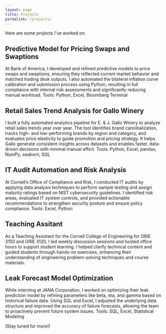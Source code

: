 ```yaml
---
layout: page
title: Projects
permalink: /projects/
---
```


Here are some projects I've worked on:

## Predictive Model for Pricing Swaps and Swaptions
At Bank of America, I developed and refined predictive models to price swaps and swaptions, ensuring they reflected current market behavior and matched trading desk outputs. I also automated the bilateral inflation curve calibration and submission process using Python, resulting in full compliance with internal risk assessments and significantly reducing manual workload.
Tools: Python, Excel, Bloomberg Terminal

## Retail Sales Trend Analysis for Gallo Winery
I built a fully automated analytics pipeline for E. & J. Gallo Winery to analyze retail sales trends year over year. The tool identifies brand cannibalization, tracks high- and low-performing brands by region and category, and evaluates price elasticity to guide promotion and pricing strategy. It helps Gallo generate consistent insights across datasets and enables faster, data-driven decisions with minimal manual effort.
Tools: Python, Excel, pandas, NumPy, seaborn, SQL

## IT Audit Automation and Risk Analysis
At Cornell’s Office of Compliance and Risk, I conducted IT audits by applying data analysis techniques to perform sample testing and assign maturity ratings based on NIST cybersecurity guidelines. I identified risk areas, evaluated IT system controls, and provided actionable recommendations to strengthen security posture and ensure policy compliance.
Tools: Excel, Python

## Teaching Assitant 
As a Teaching Assistant for the Cornell College of Engineering for ORIE 3150 and ORIE 3120, I led weekly discussion sessions and hosted office hours to support student learning. I helped clarify technical content and guided students through hands-on exercises, enhancing their understanding of engineering problem-solving techniques and course materials.

## Leak Forecast Model Optimization
While interning at JANA Corporation, I worked on optimizing their leak prediction model by refining parameters like beta, eta, and gamma based on historical failure data. Using SQL and Excel, I adjusted the underlying data structure and improved the accuracy of failure forecasts, allowing the team to proactively prevent future system issues.
Tools: SQL, Excel, Statistical Modeling

(Stay tuned for more!)
